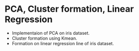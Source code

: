 # PCA, Cluster formation, Linear Regression 
* Implementaion of PCA on iris dataset. 
* Cluster formation using Kmean.
* Formation on linear regression line of iris dataset.
